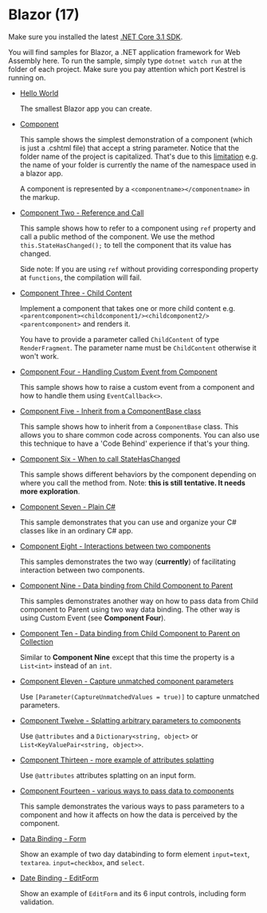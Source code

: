 # Blazor (17)

Make sure you installed the latest [.NET Core 3.1 SDK](https://dotnet.microsoft.com/download/dotnet-core/3.1).

You will find samples for Blazor, a .NET application framework for Web Assembly here. To run the sample, simply type `dotnet watch run` at the folder of each project. Make sure you pay attention which port Kestrel is running on.

  * [Hello World](/projects/blazor/HelloWorld)

    The smallest Blazor app you can create.

  * [Component](/projects/blazor/Component)

    This sample shows the simplest demonstration of a component (which is just a .cshtml file) that accept a string parameter. Notice that the folder name of the project is capitalized. That's due to this [limitation](https://github.com/aspnet/Blazor/issues/854)  e.g. the name of your folder is currently the name of the namespace used in a blazor app.

    A component is represented by a `<componentname></componentname>` in the markup. 

  * [Component Two - Reference and Call](/projects/blazor/ComponentTwo)
  
    This sample shows how to refer to a component using `ref` property and call a public method of the component. We use the method `this.StateHasChanged();` to tell the component that its value has changed.

    Side note: If you are using `ref` without providing corresponding property at `functions`, the compilation will fail.
    
  * [Component Three - Child Content](/projects/blazor/ComponentThree)

    Implement a component that takes one or more child content e.g. `<parentcomponent><childcomponent1/><childcomponent2/><parentcomponent>` and renders it. 

    You have to provide a parameter called `ChildContent` of type `RenderFragment`. The parameter name must be `ChildContent` otherwise it won't work.

  * [Component Four - Handling Custom Event from Component](/projects/blazor/ComponentFour)

    This sample shows how to raise a custom event from a component and how to handle them using `EventCallback<>`.
   
  * [Component Five - Inherit from a ComponentBase class](/projects/blazor/ComponentFive)

    This sample shows how to inherit from a `ComponentBase` class. This allows you to share common code across components. You can also use this technique to have a 'Code Behind' experience if that's your thing.

  * [Component Six - When to call StateHasChanged](/projects/blazor/ComponentSix)

    This sample shows different behaviors by the component depending on where you call the method from. Note: __this is still tentative. It needs more exploration__. 

  * [Component Seven - Plain C#](/projects/blazor/ComponentSeven)

    This sample demonstrates that you can use and organize your C# classes like in an ordinary C# app.

  * [Component Eight - Interactions between two components](/projects/blazor/ComponentEight)

    This samples demonstrates the two way (__currently__) of facilitating interaction between two components.

  * [Component Nine - Data binding from Child Component to Parent](/projects/blazor/ComponentNine)

    This samples demonstrates another way on how to pass data from Child component to Parent using two way data binding. The other way is using Custom Event (see __Component Four__).

  * [Component Ten - Data binding from Child Component to Parent on Collection](/projects/blazor/ComponentTen)

    Similar to __Component Nine__ except that this time the property is a `List<int>` instead of an `int`.

  * [Component Eleven - Capture unmatched component parameters](/projects/blazor/ComponentEleven)

    Use `[Parameter(CaptureUnmatchedValues = true)]` to capture unmatched parameters.

  * [Component Twelve - Splatting arbitrary parameters to components](/projects/blazor/ComponentTwelve)

    Use `@attributes` and a `Dictionary<string, object>` or `List<KeyValuePair<string, object>>`.
    
  * [Component Thirteen - more example of attributes splatting](/projects/blazor/ComponentThirteen)

    Use `@attributes` attributes splatting on an input form.

  * [Component Fourteen - various ways to pass data to components](/projects/blazor/ComponentFourteen)

    This sample demonstrates the various ways to pass parameters to a component and how it affects on how the data is perceived by the component.
    
  * [Data Binding - Form](/projects/blazor/DataBinding)

    Show an example of two day databinding to form element `input=text`, `textarea`. `input=checkbox`, and `select`.

  * [Date Binding - EditForm](/projects/blazor/DataBindingTwo)

    Show an example of `EditForm` and its 6 input controls, including form validation.
